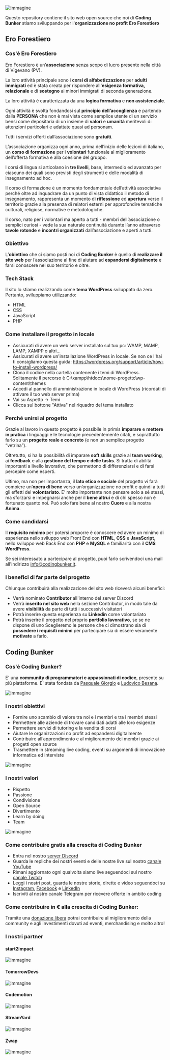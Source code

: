 ![immagine](https://user-images.githubusercontent.com/58633329/127655910-6ede856f-1e8f-4113-af13-19f3d6cde8bb.png)

Questo repository contiene il sito web open source che noi di **Coding Bunker** stiamo sviluppando per l'__organizzazione no profit__ **Ero Forestiero**

## Ero Forestiero
### Cos'è Ero Forestiero
Ero Forestiero è un’**associazione** senza scopo di lucro presente nella città di Vigevano (PV).

La loro attività principale sono i **corsi di alfabetizzazione** per **adulti immigrati** ed è stata creata per rispondere all'**esigenza formativa, relazionale** e di **sostegno** ai minori immigrati di seconda generazione.

La loro attività è caratterizzata da una **logica formativa** e **non assistenziale**.

Ogni attività è svolta fondandosi sul **principio dell’accoglienza** e partendo dalla **PERSONA** che non è mai vista come semplice utente di un servizio bensì come depositaria di un insieme di **valori** e **umanità** meritevoli di attenzioni particolari e adattate quasi ad personam.

Tutti i servizi offerti dall’associazione sono **gratuiti**.

L’associazione organizza ogni anno, prima dell’inizio delle lezioni di italiano, un **corso di formazione** per i **volontari** funzionale al miglioramento dell’offerta formativa e alla coesione del gruppo. 

I corsi di lingua si articolano in **tre livelli**, base, intermedio ed avanzato per ciascuno dei quali sono previsti degli strumenti e delle modalità di insegnamento ad hoc. 

Il corso di formazione è un momento fondamentale dell’attività associativa perché oltre ad inquadrare da un punto di vista didattico il metodo di insegnamento, rappresenta un momento di **riflessione** ed **apertura** verso il territorio grazie alla presenza di relatori esterni per approfondire tematiche culturali, religiose, normative e metodologiche. 

Il corso, nato per i volontari ma aperto a tutti - membri dell’associazione o semplici curiosi - vede la sua naturale continuità durante l’anno attraverso **tavole rotonde** e **incontri organizzati** dall’associazione e aperti a tutti.

### Obiettivo
L’**obiettivo** che ci siamo posti noi di **Coding Bunker** è quello di **realizzare il sito web** per l’associazione al fine di aiutare ad **espandersi digitalmente** e farsi conoscere nel suo territorio e oltre.

### Tech Stack
Il sito lo stiamo realizzando come **tema WordPress** sviluppato da zero.
Pertanto, sviluppiamo utilizzando:
 -  HTML
 -  CSS
 -  JavaScript
 -  PHP

### Come installare il progetto in locale
 - Assicurati di avere un web server installato sul tuo pc: WAMP, MAMP, LAMP, XAMPP o altri...
 - Assicurati di avere un'installazione WordPress in locale. Se non ce l'hai ti consigliamo questa guida: https://wordpress.org/support/article/how-to-install-wordpress/
 - Clona il codice nella cartella contenente i temi di WordPress. Solitamente il percorso è C:\xampp\htdocs\nome-progetto\wp-content\themes
 - Accedi al pannello di amministrazione in locale di WordPress (ricordati di attivare il tuo web server prima)
 - Vai su Aspetto -> Temi
 - Clicca sul bottone "Attiva" nel riquadro del tema installato

### Perché unirsi al progetto
Grazie al lavoro in questo progetto è possibile in primis **imparare** e **mettere in pratica** i linguaggi e le tecnologie precedentemente citati, e soprattutto farlo su un **progetto reale e concreto** (e non un semplice progetto “vetrina”).

Oltretutto, si ha la possibilità di imparare **soft skills** grazie al **team working**, ai **feedback** e alla **gestione del tempo e delle tasks**. Si tratta di abilità importanti a livello lavorativo, che permettono di differenziarsi e di farsi percepire come esperti.

Ultimo, ma non per importanza, il **lato etico e sociale** del progetto vi farà compiere un’**opera di bene** verso un’organizzazione no profit e quindi a tutti gli effetti del **volontariato**.
E’ molto importante non pensare solo a sé stessi, ma sforzarsi e impegnarsi anche per il **bene altrui** e di chi spesso non è fortunato quanto noi. 
Può solo fare bene al nostro **Cuore** e alla nostra **Anima**.

### Come candidarsi
Il **requisito minimo** per potersi proporre è conoscere ed avere un minimo di esperienza nello sviluppo web Front End con **HTML**, **CSS** e **JavaScript**, nello sviluppo web Back End con **PHP** e **MySQL** e familiarità con il **CMS WordPress**.

Se sei interessato a partecipare al progetto, puoi farlo scrivendoci una mail all'indirizzo [info@codingbunker.it](mailto:info@codingbunker.it).

### I benefici di far parte del progetto
Chiunque contribuirà alla realizzazione del sito web riceverà alcuni benefici:
 - Verrà nominato **Contributor** all'interno del server Discord
 - Verrà **inserito nel sito web** nella sezione Contributor, in modo tale da avere **visibilità** da parte di tutti i successivi visitatori
 - Potrà inserire questa esperienza su **Linkedin** come volontariato
 - Potrà inserire il progetto nel proprio **portfolio lavorativo**, se se ne dispone di uno
Sceglieremo le persone che ci dimostrano sia di **possedere i requisiti minimi** per partecipare sia di essere veramente **motivate** a farlo.

## Coding Bunker
### Cos'è Coding Bunker?
E' una **community di programmatori e appassionati di codice**, presente su più piattaforme.
E' stata fondata da [Pasquale Giorgio](https://github.com/pasqualegiorgio) e [Ludovico Besana](https://github.com/ludovicobesana).

![immagine](https://user-images.githubusercontent.com/58633329/125776000-9d139a43-ab11-47c1-b5e6-e7ce232def20.png)

### I nostri obiettivi
* Fornire uno scambio di valore tra noi e i membri e tra i membri stessi
* Permettere alle aziende di trovare candidati adatti alle loro esigenze
* Permettere servizi di tutoring e la vendita di corsi
* Aiutare le organizzazioni no profit ad espandersi digitalmente
* Contribuire all’apprendimento e al miglioramento dei membri grazie ai progetti open source
* Trasmettere in streaming live coding, eventi su argomenti di innovazione informatica ed interviste

![immagine](https://user-images.githubusercontent.com/58633329/125776062-faddb0c1-c610-437c-8589-9d5e15b506be.png)

### I nostri valori
* Rispetto
* Passione
* Condivisione
* Open Source
* Divertimento
* Learn by doing
* Team 

![immagine](https://user-images.githubusercontent.com/58633329/125776127-ad2536f3-54a3-4006-89c4-1b2134999e06.png)

### Come contribuire gratis alla crescita di Coding Bunker
* Entra nel nostro [server Discord](https://discord.gg/M7VH6zGm)
* Guarda le repliche dei nostri eventi e delle nostre live sul nostro [canale YouTube](https://www.youtube.com/channel/UCVkl7yf00zC1xGuN-nQf9hA )
* Rimani aggiornato ogni qualvolta siamo live seguendoci sul nostro [canale Twitch](https://www.twitch.tv/codingbunker/)
* Leggi i nostri post, guarda le nostre storie, dirette e video seguendoci su [Instagram](https://www.instagram.com/codingbunker/), [Facebook](https://www.facebook.com/pg/codingbunker/) e [LinkedIn](https://it.linkedin.com/company/coding-bunker)
* Iscriviti al nostro canale Telegram per ricevere offerte in ambito coding

### Come contribuire in € alla crescita di Coding Bunker:
Tramite una [donazione libera](https://www.paypal.me/codingbunkerdiscord/) potrai contribuire al miglioramento della community e agli investimenti dovuti ad eventi, merchandising e molto altro! 


### I nostri partner
#### start2impact

![immagine](https://user-images.githubusercontent.com/58633329/125776237-72c2aefa-3965-4501-b082-f232cca09c9c.png)

#### TomorrowDevs

![immagine](https://user-images.githubusercontent.com/58633329/125776305-00cfedff-5591-4553-a784-512814a73788.png)

#### Codemotion

![immagine](https://user-images.githubusercontent.com/58633329/125776345-86900c5e-6c34-4873-aaa7-14dd90f8f897.png)

#### StreamYard

![immagine](https://user-images.githubusercontent.com/58633329/125776382-ef960960-b657-43bf-98c5-99dc4c0741a8.png)

#### Zwap

![immagine](https://user-images.githubusercontent.com/58633329/125776421-e5aa321b-5c3f-4fb2-a466-0a1a2f0cfa02.png)

